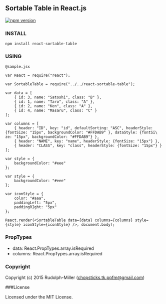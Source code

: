 ## Sortable Table in React.js

[![npm version](https://badge.fury.io/js/react-sortable-table.svg)](http://badge.fury.io/js/react-sortable-table)

### INSTALL
`npm install react-sortable-table`

### USING
```
@sample.jsx

var React = require("react");

var SortableTable = require("../../react-sortable-table");

var data = [
    { id: 3, name: "Satoshi", class: "B" },
    { id: 1, name: "Taro", class: "A" },
    { id: 2, name: "Ken", class: "A" },
    { id: 4, name: "Masaru", class: "C" }
];

var columns = [
    { header: "ID", key: "id", defaultSorting: "ASC", headerStyle: {fontSize: "15px", backgroundColor: "#FFDAB9" }, dataStyle: {fontSi\
ze: "15px", backgroundColor: "#FFDAB9"} },
    { header: "NAME", key: "name", headerStyle: {fontSize: "15px"} },
    { header: "CLASS", key: "class", headerStyle: {fontSize: "15px"} }
];

var style = {
    backgroundColor: "#eee"
};

var style = {
    backgroundColor: "#eee"
};

var iconStyle = {
    color: "#aaa",
    paddingLeft: "5px",
    paddingRIght: "5px"
};

React.render(<SortableTable data={data} columns={columns} style={style} iconStyle={iconStyle} />, document.body);
```

### PropTypes
- data: React.PropTypes.array.isRequired
- columns: React.PropTypes.array.isRequired

### Copyright

Copyright (c) 2015 Rudolph-Miller (chopsticks.tk.ppfm@gmail.com)

###License

Licensed under the MIT License.
